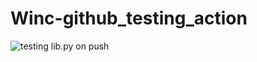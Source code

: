 # Winc-github_testing_action
![testing lib.py on push](https://github.com/hwk246/Winc_github_testing_action/actions/workflows/run-test.yml/badge.svg)
